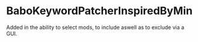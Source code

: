 # BaboKeywordPatcherInspiredByMin
Added in the ability to select mods, to include aswell as to exclude via a GUI.
